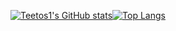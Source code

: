    [![Teetos1's GitHub stats](https://github-readme-stats.vercel.app/api?username=Teetos1&show_icons=true&theme=onedark&line_height=15&text_bold=false&card_width=450)](https://github.com/anuraghazra/github-readme-stats)[![Top Langs](https://github-readme-stats.vercel.app/api/top-langs/?username=Teetos1&layout=compact&theme=onedark&line_height=15)](https://github.com/anuraghazra/github-readme-stats)
